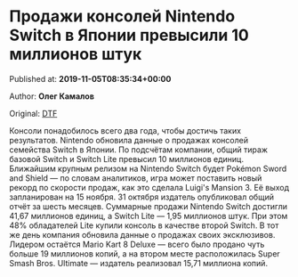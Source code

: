 
# Продажи консолей Nintendo Switch в Японии превысили 10 миллионов штук

Published at: **2019-11-05T08:35:34+00:00**

Author: **Олег Камалов**

Original: [DTF](https://dtf.ru/gameindustry/79618-prodazhi-konsoley-nintendo-switch-v-yaponii-prevysili-10-millionov-shtuk)

Консоли понадобилось всего два года, чтобы достичь таких результатов.
Nintendo обновила данные о продажах консолей семейства Switch в Японии. По подсчётам компании, общий тираж базовой Switch и Switch Lite превысил 10 миллионов единиц.
Ближайшим крупным релизом на Nintendo Switch будет Pokémon Sword and Shield — по словам аналитиков, игра может поставить новый рекорд по скорости продаж, как это сделала Luigi's Mansion 3. Её выход запланирован на 15 ноября.
31 октября издатель опубликовал общий отчёт за шесть месяцев. Суммарные продажи Nintendo Switch достигли 41,67 миллионов единиц, а Switch Lite — 1,95 миллионов штук. При этом 48% обладателей Lite купили консоль в качестве второй Switch.
В тот же день компания обновила данные о продажах своих эксклюзивов. Лидером остаётся Mario Kart 8 Deluxe — всего было продано чуть больше 19 миллионов копий, а на втором месте расположилась Super Smash Bros. Ultimate — издатель реализовал 15,71 миллиона копий.
